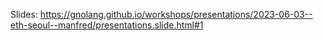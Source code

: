 Slides: https://gnolang.github.io/workshops/presentations/2023-06-03--eth-seoul--manfred/presentations.slide.html#1
